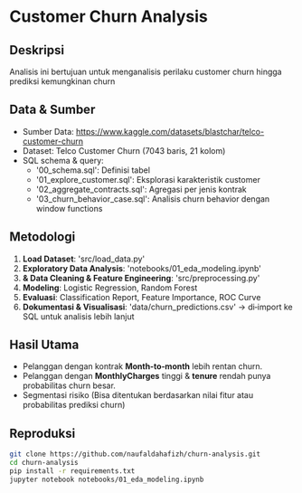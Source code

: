 # Customer Churn Analysis

## Deskripsi
Analisis ini bertujuan untuk menganalisis perilaku customer churn hingga prediksi kemungkinan churn

## Data & Sumber
- Sumber Data: https://www.kaggle.com/datasets/blastchar/telco-customer-churn 
- Dataset: Telco Customer Churn (7043 baris, 21 kolom)
- SQL schema & query:
  - '00_schema.sql': Definisi tabel
  - '01_explore_customer.sql': Eksplorasi karakteristik customer
  - '02_aggregate_contracts.sql': Agregasi per jenis kontrak
  - '03_churn_behavior_case.sql': Analisis churn behavior dengan window functions

## Metodologi
1. **Load Dataset**: 'src/load_data.py'
2. **Exploratory Data Analysis**: 'notebooks/01_eda_modeling.ipynb'
3. **& Data Cleaning & Feature Engineering**: 'src/preprocessing.py'
4. **Modeling**: Logistic Regression, Random Forest
5. **Evaluasi**: Classification Report, Feature Importance, ROC Curve
6. **Dokumentasi & Visualisasi**: 'data/churn_predictions.csv'  → di‐import ke SQL untuk analisis lebih lanjut

## Hasil Utama
- Pelanggan dengan kontrak **Month‐to‐month** lebih rentan churn.
- Pelanggan dengan **MonthlyCharges** tinggi & **tenure** rendah punya probabilitas churn besar.
- Segmentasi risiko (Bisa ditentukan berdasarkan nilai fitur atau probabilitas prediksi churn)


## Reproduksi
```bash
git clone https://github.com/naufaldahafizh/churn-analysis.git
cd churn-analysis
pip install -r requirements.txt
jupyter notebook notebooks/01_eda_modeling.ipynb
```
